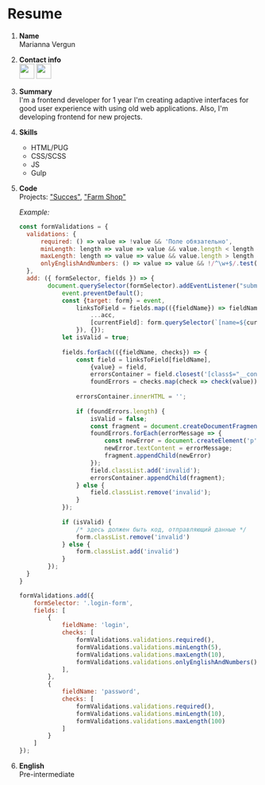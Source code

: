 # Resume

1. **Name**     
    Marianna Vergun  
   
2. **Contact info**     
     [<img src="https://image.flaticon.com/icons/svg/733/733553.svg" width="30" height="30" />](https://github.com/MariannaV) 
     [<img src="https://image.flaticon.com/icons/svg/906/906377.svg" width="30" height="30" />](https://t.me/VergunMari)
        
3. **Summary**       
    I'm a frontend developer for 1 year
    I'm creating adaptive interfaces for good user experience with using old web applications.
    Also, I'm developing frontend for new projects. 

4. **Skills**           
    - HTML/PUG
    - CSS/SCSS
    - JS
    - Gulp

5. **Code**        
    Projects:  ["Succes"](https://github.com/MariannaV/success), ["Farm Shop"](https://github.com/MariannaV/farm-shop)
    
    _Example:_
    ~~~~js
    const formValidations = {
      validations: {
          required: () => value => !value && 'Поле обязательно',
          minLength: length => value => value && value.length < length && `Минимальная длина: ${length} символов`,
          maxLength: length => value => value && value.length > length && `Максимальная длина: ${length} символов`,
          onlyEnglishAndNumbers: () => value => value && !/^\w+$/.test(value) && `Разрешены только a-z, 0-9`,
      },
      add: ({ formSelector, fields }) => {
            document.querySelector(formSelector).addEventListener("submit", (event) => {
                event.preventDefault();
                const {target: form} = event,
                    linksToField = fields.map(({fieldName}) => fieldName).reduce((acc, currentField) => ({
                        ...acc,
                        [currentField]: form.querySelector(`[name=${currentField}]`)
                    }), {});
                let isValid = true;
            
                fields.forEach(({fieldName, checks}) => {
                    const field = linksToField[fieldName],
                        {value} = field,
                        errorsContainer = field.closest('[class$="__container"]').querySelector('.m-errors'),
                        foundErrors = checks.map(check => check(value)).filter(Boolean);
            
                    errorsContainer.innerHTML = '';
            
                    if (foundErrors.length) {
                        isValid = false;
                        const fragment = document.createDocumentFragment();
                        foundErrors.forEach(errorMessage => {
                            const newError = document.createElement('p');
                            newError.textContent = errorMessage;
                            fragment.appendChild(newError)
                        });
                        field.classList.add('invalid');
                        errorsContainer.appendChild(fragment);
                    } else {
                        field.classList.remove('invalid');
                    }
                });
            
                if (isValid) {
                    /* здесь должен быть код, отправляющий данные */
                    form.classList.remove('invalid')
                } else {
                    form.classList.add('invalid')
                }
            });
      }
    }
    
    formValidations.add({  
        formSelector: '.login-form', 
        fields: [
            {
                fieldName: 'login',
                checks: [
                    formValidations.validations.required(),
                    formValidations.validations.minLength(5),
                    formValidations.validations.maxLength(10),
                    formValidations.validations.onlyEnglishAndNumbers()
                ],
            },
            {
                fieldName: 'password',
                checks: [
                    formValidations.validations.required(),
                    formValidations.validations.minLength(10),
                    formValidations.validations.maxLength(100)
                ]
            }
        ]
    });
    ~~~~

6. **English**  
   Pre-intermediate